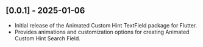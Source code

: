 ## [0.0.1] - 2025-01-06

- Initial release of the Animated Custom Hint TextField package for Flutter.
- Provides animations and customization options for creating Animated Custom Hint Search Field.
